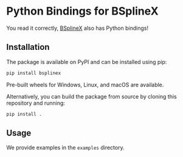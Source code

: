 # Python Bindings for BSplineX
You read it correctly, [BSplineX](https://github.com/BSplineX/BSplineX) also has Python bindings!

## Installation
The package is available on PyPI and can be installed using pip:
```bash
pip install bsplinex
```
Pre-built wheels for Windows, Linux, and macOS are available.

Alternatively, you can build the package from source by cloning this repository and running:
```bash
pip install .
```

## Usage
We provide examples in the `examples` directory.
